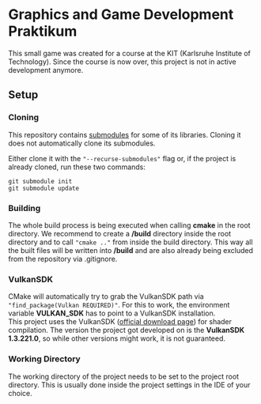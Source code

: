 # Graphics and Game Development Praktikum

This small game was created for a course at the KIT (Karlsruhe Institute of Technology). Since the course is now over, this project is not in active development anymore.

## Setup

### Cloning
This repository contains [submodules](https://git-scm.com/book/de/v2/Git-Tools-Submodule) for some of its libraries. Cloning it does not automatically clone its submodules. 

Either clone it with the ```"--recurse-submodules"``` flag or, if the project is already cloned, run these two commands:
```
git submodule init
git submodule update
```

### Building
The whole build process is being executed when calling **cmake** in the root directory. We recommend to create a **/build** directory inside the root directory and to call ```"cmake .."``` from inside the build directory. This way all the built files will be written into **/build** and are also already being excluded from the repository via .gitignore.

### VulkanSDK
CMake will automatically try to grab the VulkanSDK path via ```"find_package(Vulkan REQUIRED)"```. For this to work, the environment variable **VULKAN_SDK** has to point to a VulkanSDK installation.  
This project uses the VulkanSDK ([official download page](https://vulkan.lunarg.com/sdk/home)) for shader compilation. The version the project got developed on is the **VulkanSDK 1.3.221.0**, so while other versions might work, it is not guaranteed.

### Working Directory
The working directory of the project needs to be set to the project root directory. This is usually done inside the project settings in the IDE of your choice.